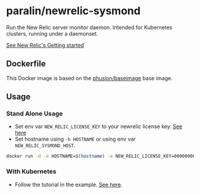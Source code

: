 # paralin/newrelic-sysmond

Run the New Relic server monitor daemon. Intended for Kubernetes clusters, running under a daemonset.

[See New Relic's Getting started](https://docs.newrelic.com/docs/server/new-relic-servers)

## Dockerfile

This Docker image is based on the [phusion/baseimage](https://hub.docker.com/r/phusion/baseimage/) base image.

## Usage

### Stand Alone Usage

* Set env var ```NEW_RELIC_LICENSE_KEY``` to your newrelic license key. [See here](https://docs.newrelic.com/docs/accounts-partnerships/accounts/account-setup/license-key)
* Set hostname using ```-h HOSTNAME``` or using env var ```NEW_RELIC_SYSMOND_HOST```.

```bash
docker run -d -e HOSTNAME=$(hostname) -e NEW_RELIC_LICENSE_KEY=0000000000111111111122222222223333333333 -v /var/run/docker.sock:/var/run/docker.sock -v /proc:/proc -v /dev:/dev -v /sys:/sys --privileged paralin/newrelic-sysmond:v1
```

### With Kubernetes

* Follow the tutorial in the example. [See here](https://github.com/paralin/kubernetes/tree/master/examples/newrelic).
